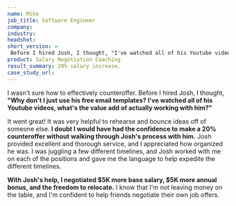 ```yaml
---
name: Mike
job_title: Software Engineer
company: 
industry: 
headshot: 
short_version: >
 Before I hired Josh, I thought, "I've watched all of his Youtube videos, what's the value add of actually working with him?" **I doubt I would have had the confidence to make a 20% counteroffer without walking through Josh's process with him.** On top of gaining more financial freedom and the freedom to relocate, I'm confident that I'm not leaving money on the table.
product: Salary Negotiation Coaching
result_summary: 20% salary increase.
case_study_url: 
---
```


I wasn't sure how to effectively counteroffer. Before I hired Josh, I thought, **"Why don't I just use his free email templates? I've watched all of his Youtube videos, what's the value add of actually working with him?"**

It went great! It was very helpful to rehearse and bounce ideas off of someone else. **I doubt I would have had the confidence to make a 20% counteroffer without walking through Josh's process with him.** Josh provided excellent and thorough service, and I appreciated how organized he was. I was juggling a few different timelines, and Josh worked with me on each of the positions and gave me the language to help expedite the different timelines.

**With Josh's help, I negotiated $5K more base salary, $5K more annual bonus, and the freedom to relocate.** I know that I'm not leaving money on the table, and I'm confident to help friends negotiate their own job offers.